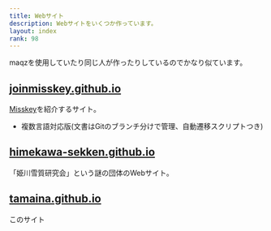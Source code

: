 ```yaml
---
title: Webサイト
description: Webサイトをいくつか作っています。
layout: index
rank: 98
---
```

maqzを使用していたり同じ人が作ったりしているのでかなり似ています。

## [joinmisskey.github.io](https://joinmisskey.github.io)
[Misskey](https://github.com/syuilo/misskey)を紹介するサイト。

- 複数言語対応版(文書はGitのブランチ分けで管理、自動遷移スクリプトつき)

## [himekawa-sekken.github.io](https://himekawa-sekken.github.io)
「姫川雪質研究会」という謎の団体のWebサイト。

## [tamaina.github.io](#tamaina.github.io)
このサイト

